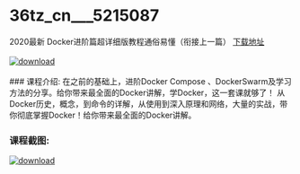 # 36tz_cn___5215087
2020最新 Docker进阶篇超详细版教程通俗易懂（衔接上一篇）
[下载地址](http://www.36tz.cn/article/5215087 "下载地址")
<br/></br>[![download](http://36tz.cn/muke_img/2020_08_2-78.png "下载地址")](http://www.36tz.cn/article/5215087 "下载地址")
<br/></br>### 课程介绍:
在之前的基础上，进阶Docker Compose 、DockerSwarm及学习方法的分享。给你带来最全面的Docker讲解，学Docker，这一套课就够了！
从Docker历史，概念，到命令的详解，从使用到深入原理和网络，大量的实战，带你彻底掌握Docker！给你带来最全面的Docker讲解。

### 课程截图:
[![download](http://36tz.cn/muke_img/2020_08_1-82.png "下载地址")](http://www.36tz.cn/article/5215087 "下载地址")
